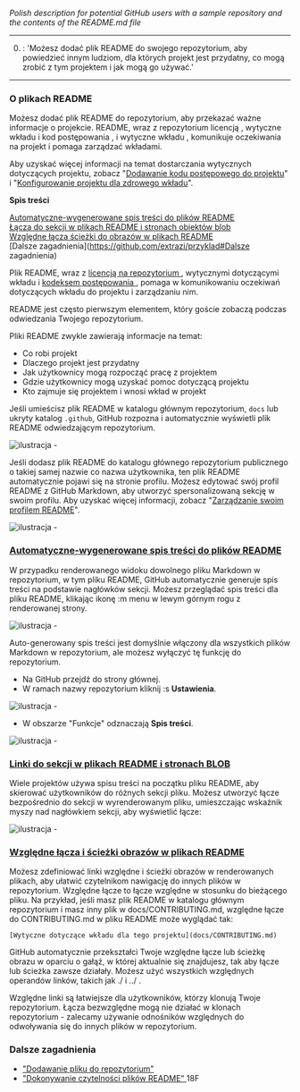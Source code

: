 _Polish description for potential GitHub users with a sample repository and the contents of the README.md file_ 

---
0. : 'Możesz dodać plik README do swojego repozytorium, aby powiedzieć innym ludziom, dla ktörych projekt jest przydatny, co mogą zrobić z tym projektem i jak mogą go używać.'  
---

### O plikach README

Możesz dodać plik README do repozytorium, aby przekazać ważne informacje o projekcie. README, wraz z repozytorium licencją , wytyczne wkładu i kod postępowania , i wytyczne wkładu , komunikuje oczekiwania na projekt i pomaga zarządzać wkładami.

Aby uzyskać więcej informacji na temat dostarczania wytycznych dotyczących projektu, zobacz "[Dodawanie kodu postępowego do projektu](https://docs.github.com/en/communities/setting-up-your-project-for-healthy-contributions/adding-a-code-of-conduct-to-your-project)" i  "[Konfigurowanie projektu dla zdrowego wkładu](https://docs.github.com/en/communities/setting-up-your-project-for-healthy-contributions)". 

**Spis treści**

[Automatyczne-wygenerowane spis treści do plików README ]( https://github.com/extrazi/przyklad#Automatyczne-wygenerowane_spis_treści_do_plików_README )  
[Łącza do sekcji w plikach README i stronach obiektów blob ](https://github.com/extrazi/przyklad#Linki_do_sekcji_w_plikach_README_i_stronach_BLOB )   
[Względne łącza ścieżki do obrazów w plikach README ](https://github.com/extrazi/przyklad#Względne_łącza_i_ścieżki_obrazów_w_plikach_README)   
[Dalsze zagadnienia](https://github.com/extrazi/przyklad#Dalsze zagadnienia) 

Plik README, wraz z [licencją na repozytorium ]( https://docs.github.com/en/free-pro-team@latest/articles/licensing-a-repository )  , wytycznymi dotyczącymi wkładu i [kodeksem postępowania ]( https://docs.github.com/en/free-pro-team@latest/articles/adding-a-code-of-conduct-to-your-project ) , pomaga w komunikowaniu oczekiwań dotyczących wkładu do projektu i zarządzaniu nim. 

README jest często pierwszym elementem, który goście zobaczą podczas odwiedzania Twojego repozytorium. 

Pliki README zwykle zawierają informacje na temat: 

* Co robi projekt 
* Dlaczego projekt jest przydatny 
* Jak użytkownicy mogą rozpocząć pracę z projektem 
* Gdzie użytkownicy mogą uzyskać pomoc dotyczącą projektu 
* Kto zajmuje się projektem i wnosi wkład w projekt 

Jeśli umieścisz plik README w katalogu głównym repozytorium, `docs` lub ukryty katalog `.github`, GitHub rozpozna i automatycznie wyświetli plik README odwiedzającym repozytorium.

 ![ilustracja - ](https://docs.github.com/assets/images/help/repository/repo-with-readme.png)

Jeśli dodasz plik README do katalogu głównego repozytorium publicznego o takiej samej nazwie co nazwa użytkownika, ten plik README automatycznie pojawi się na stronie profilu. Możesz edytować swój profil README z GitHub Markdown, aby utworzyć spersonalizowaną sekcję w swoim profilu. Aby uzyskać więcej informacji, zobacz "[Zarządzanie swoim profilem README](https://docs.github.com/en/github/setting-up-and-managing-your-github-profile/managing-your-profile-readme)".

 ![ilustracja - ](https://docs.github.com/assets/images/help/repository/username-repo-with-readme.png)

### [Automatyczne-wygenerowane spis treści do plików README ]( https://docs.github.com/en/github/creating-cloning-and-archiving-repositories/about-readmes#auto-generated-table-of-contents-for-readme-files )

W przypadku renderowanego widoku dowolnego pliku Markdown w repozytorium, w tym pliku README, GitHub automatycznie generuje spis treści na podstawie nagłówków sekcji. Możesz przeglądać spis treści dla pliku README, klikając ikonę :m  menu w lewym górnym rogu z renderowanej strony.

 ![ilustracja - ](https://docs.github.com/assets/images/help/repository/readme-automatic-toc.png)

Auto-generowany spis treści jest domyślnie włączony dla wszystkich plików Markdown w repozytorium, ale możesz wyłączyć tę funkcję do repozytorium.

* Na GitHub przejdź do strony głównej.
* W ramach nazwy repozytorium kliknij :s **Ustawienia**.

 ![ilustracja - ](https://docs.github.com/assets/images/help/repository/repo-actions-settings.png)

* W obszarze "Funkcje" odznaczają **Spis treści**.

 ![ilustracja - ](https://docs.github.com/assets/images/help/repository/readme-automatic-toc-setting.png)

### [Linki do sekcji w plikach README i stronach BLOB ]( https://docs.github.com/en/free-pro-team@latest/github/creating-cloning-and-archiving-repositories/about-readmes#section-links-in-readme-files-and-blob-pages )  

Wiele projektów używa spisu treści na początku pliku README, aby skierować użytkowników do różnych sekcji pliku. Możesz utworzyć łącze bezpośrednio do sekcji w wyrenderowanym pliku, umieszczając wskaźnik myszy nad nagłówkiem sekcji, aby wyświetlić łącze:

 ![ilustracja - ](https://docs.github.com/assets/images/help/repository/readme-links.png)

### [Względne łącza i ścieżki obrazów w plikach README ]( https://docs.github.com/en/free-pro-team@latest/github/creating-cloning-and-archiving-repositories/about-readmes#relative-links-and-image-paths-in-readme-files )  

Możesz zdefiniować linki względne i ścieżki obrazów w renderowanych plikach, aby ułatwić czytelnikom nawigację do innych plików w repozytorium. 
Względne łącze to łącze względne w stosunku do bieżącego pliku. Na przykład, jeśli masz plik README w katalogu głównym repozytorium i masz inny plik w docs/CONTRIBUTING.md, względne łącze do CONTRIBUTING.md w pliku README może wyglądać tak: 

 `[Wytyczne dotyczące wkładu dla tego projektu](docs/CONTRIBUTING.md)` 

GitHub automatycznie przekształci Twoje względne łącze lub ścieżkę obrazu w oparciu o gałąź, w której aktualnie się znajdujesz, tak aby łącze lub ścieżka zawsze działały. Możesz użyć wszystkich względnych operandów linków, takich jak ./ i ../ . 

Względne linki są łatwiejsze dla użytkowników, którzy klonują Twoje repozytorium. Łącza bezwzględne mogą nie działać w klonach repozytorium - zalecamy używanie odnośników względnych do odwoływania się do innych plików w repozytorium.


### Dalsze zagadnienia

* ["Dodawanie pliku do repozytorium"](https://docs.github.com/en/free-pro-team@latest/articles/adding-a-file-to-a-repository) 
* ["Dokonywanie czytelności plików README" ](https://github.com/18F/open-source-guide/blob/18f-pages/pages/making-readmes-readable.md) 18F
 
